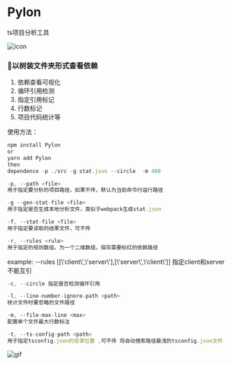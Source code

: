# Pylon

ts项目分析工具

![icon](http://p0.meituan.net/dpgroup/243596a4048a4d9f7f00c8a6f11fb18b3131.png)


### 以树装文件夹形式查看依赖

1. 依赖查看可视化
3. 循环引用检测
4. 指定引用标记
2. 行数标记
5. 项目代码统计等

使用方法：

```js
npm install Pylon
or
yarn add Pylon
then
dependence -p ./src -g stat.json --circle  -m 400
```


 ```js
-p, --path <file>
用于指定要分析的项目路径，如果不传，默认为当前命令行运行路径
 ```

 ```js
-g --gen-stat-file <file>
用于指定是否生成本地分析文件，类似于webpack生成stat.json
 ```

 ```js
-f, --stat-file <file>
用于指定要读取的结果文件，可不传
 ```

 ```js
 -r, --rules <rule>
 用于指定的规则数组，为一个二维数组，保存需要标红的依赖路径
 ```
  example: --rules [[\\'client\\',\\'server\\'],[\\'server\\',\\'client\\']]
  指定client和server不能互引


```js
-c, --circle 指定是否检测循环引用
```

```js
-l, --line-number-ignore-path <path>
统计文件时要忽略的文件路径
```

```js
-m, --file-max-line <max>
配置单个文件最大行数标注
```

```js
-t, --ts-config-path <path>
用于指定tsconfig.json的目录位置 ,可不传 将自动搜索路径最浅的tsconfig.json文件
```

![gif](http://p1.meituan.net/dpgroup/7979e2d96f33ad2dd3bb01dacbec0ad84932521.gif)